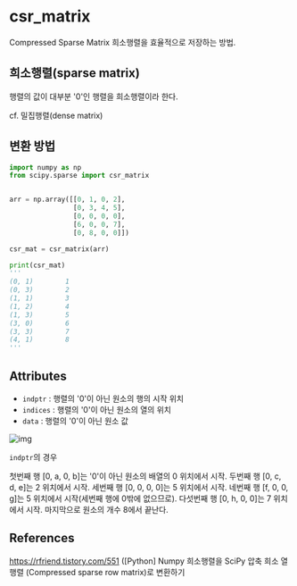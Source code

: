 # csr_matrix

Compressed Sparse Matrix
희소행렬을 효율적으로 저장하는 방법.



## 희소행렬(sparse matrix)

행렬의 값이 대부분 '0'인 행렬을 희소행렬이라 한다.

cf. 밀집행렬(dense matrix)



## 변환 방법

```python
import numpy as np
from scipy.sparse import csr_matrix


arr = np.array([[0, 1, 0, 2], 
                [0, 3, 4, 5], 
                [0, 0, 0, 0], 
                [6, 0, 0, 7], 
                [0, 8, 0, 0]])

csr_mat = csr_matrix(arr)

print(csr_mat)
'''
(0, 1)        1
(0, 3)        2
(1, 1)        3
(1, 2)        4
(1, 3)        5
(3, 0)        6
(3, 3)        7
(4, 1)        8
'''
```



## Attributes

- `indptr` : 행렬의 '0'이 아닌 원소의 행의 시작 위치
- `indices` : 행렬의 '0'이 아닌 원소의 열의 위치
- `data` : 행렬의 '0'이 아닌 원소 값

![img](https://t1.daumcdn.net/cfile/tistory/99C845445F69BC8A32)

`indptr`의 경우

첫번째 행 [0, a, 0, b]는 '0'이 아닌 원소의 배열의 0 위치에서 시작.
두번째 행 [0, c, d, e]는 2 위치에서 시작.
세번째 행 [0, 0, 0, 0]는 5 위치에서 시작.
네번째 행 [f, 0, 0, g]는 5 위치에서 시작(세번째 행에 0밖에 없으므로).
다섯번째 행 [0, h, 0, 0]는 7 위치에서 시작.
마지막으로 원소의 개수 8에서 끝난다.



## References

https://rfriend.tistory.com/551 ([Python] Numpy 희소행렬을 SciPy 압축 희소 열 행렬 (Compressed sparse row matrix)로 변환하기